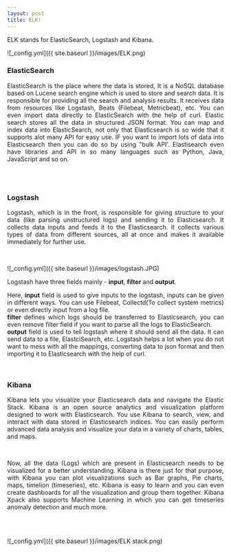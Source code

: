 ```yaml
---
layout: post
title: ELK!
---
```

ELK stands for ElasticSearch, Logstash and Kibana.<br>

![_config.yml]({{ site.baseurl }}/images/ELK.png)
<p>
<h3>ElasticSearch</h3>
<p style="text-align:justify;">
ElasticSearch is the place where the data is stored, It is a NoSQL database based on Lucene search engine which is used to 
store and search data. It is responsible for providing all the search and analysis results. It receives data from resources like Logstash, Beats (Filebeat, Metricbeat), etc. You can even import data directly to ElasticSearch with the help of curl. Elastic search stores all the data in structured JSON format. You can map and index data into ElasticSearch, not only that Elasticsearch is so wide that it supports alot many API for easy use. IF you want to import lots of data into Elasticsearch then you can do so by using "bulk API'. Elastisearch even have libraries and API in so many languages such as Python, Java, JavaScript and so on. <p><br><br>

<h3>Logstash</h3>
<p style="text-align:justify;">
Logstash, which is in the front, is responsible for giving structure to your data (like parsing unstructured logs) 
and sending it to Elasticsearch. It collects data inputs and feeds it to the Elasticsearch. It collects various types of data from different sources, all at once and makes it available immediately for further use.</p><br>

![_config.yml]({{ site.baseurl }}/images/logstash.JPG)

Logstash have three fields mainly - <b>input</b>, <b>filter</b> and <b>output</b>. <br>

<p style="text-align:justify;">
Here, <b>input</b> field is used to give inputs to the logstash, inputs can be given in different ways. You can use Filebeat, 
Collectd(To collect system metrics) or even directly input from a log file. <br>
<b>filter</b> defines which logs should be transferred to Elasticsearch, you can even remove filter field if you want to parse all the logs to ElasticSearch. <br>
<b>output</b> field is used to tell logstash where it should send all the data. It can send data to a file, ElastciSearch, etc.
Logstash helps a lot when you do not want to mess with all the mappings, converting data to json format and then importing 
it to Elasticsearch with the help of curl.</p><br>

<h3>Kibana</h3>
<p style="text-align:justify;">
Kibana lets you visualize your Elasticsearch data and navigate the Elastic Stack. Kibana is an open source analytics and 
visualization platform designed to work with Elasticsearch. You use Kibana to search, view, and interact with data stored in 
Elasticsearch indices. You can easily perform advanced data analysis and visualize your data in a variety of charts, tables, 
and maps.</p> <br>

<p style="text-align:justify;">
Now, all the data (Logs) which are present in Elasticsearch needs to be visualized for a better understanding. Kibana is there just for that purpose, with Kibana you can plot visualizations such as Bar graphs, Pie charts, maps, timelion (timeseries), etc. Kibana is easy to learn and you can even create dashboards for all the visualization and group them together. Kibana Xpack also supports Machine Learning in which you can get timeseries anomaly detection and much more.</p><br><br>

![_config.yml]({{ site.baseurl }}/images/ELK stack.png)

